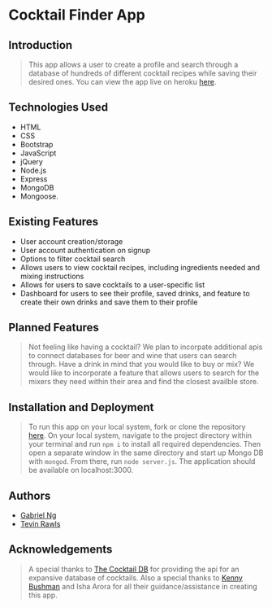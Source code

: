 # Cocktail Finder App

## Introduction

> This app allows a user to create a profile and search through a database of hundreds of different cocktail recipes while saving their desired ones. You can view the app live on heroku [here](https://cocktailfinder.herokuapp.com/).

## Technologies Used

* HTML
* CSS
* Bootstrap
* JavaScript
* jQuery
* Node.js
* Express
* MongoDB
* Mongoose.  

## Existing Features

* User account creation/storage
* User account authentication on signup
* Options to filter cocktail search
* Allows users to view cocktail recipes, including ingredients needed and mixing instructions
* Allows for users to save cocktails to a user-specific list
* Dashboard for users to see their profile, saved drinks, and feature to create their own drinks and save them to their profile

## Planned Features

> Not feeling like having a cocktail? We plan to incorpate additional apis to connect databases for beer and wine that users can search through. Have a drink in mind that you would like to buy or mix? We would like to incorporate a feature that allows users to search for the mixers they need within their area and find the closest availble store.


## Installation and Deployment

> To run this app on your local system, fork or clone the repository [here](https://git.generalassemb.ly/gabe-ng/cocktail-finder). On your local system, navigate to the project directory within your terminal and run `npm i` to install all required dependencies. Then open a separate window in the same directory and start up Mongo DB with `mongod`. From there, run `node server.js`. The application should be available on localhost:3000.

## Authors

* [Gabriel Ng](https://github.com/gabe-ng)
* [Tevin Rawls](https://git.generalassemb.ly/t10chap)

## Acknowledgements

> A special thanks to [The Cocktail DB](https://www.thecocktaildb.com/) for providing the api for an expansive database of cocktails.
> Also a special thanks to [Kenny Bushman](https://github.com/kbbushman) and Isha Arora for all their guidance/assistance in creating this app.

